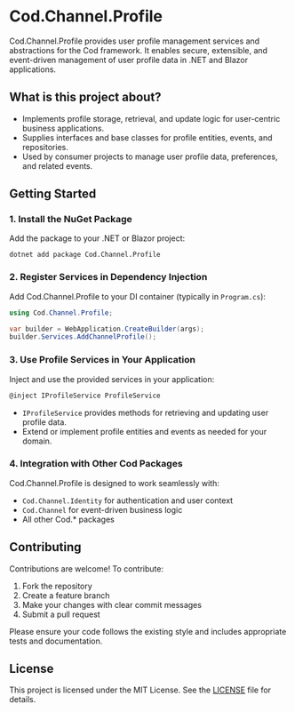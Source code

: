 # Cod.Channel.Profile

Cod.Channel.Profile provides user profile management services and abstractions for the Cod framework. It enables secure, extensible, and event-driven management of user profile data in .NET and Blazor applications.

## What is this project about?
- Implements profile storage, retrieval, and update logic for user-centric business applications.
- Supplies interfaces and base classes for profile entities, events, and repositories.
- Used by consumer projects to manage user profile data, preferences, and related events.

## Getting Started

### 1. Install the NuGet Package
Add the package to your .NET or Blazor project:

```
dotnet add package Cod.Channel.Profile
```

### 2. Register Services in Dependency Injection
Add Cod.Channel.Profile to your DI container (typically in `Program.cs`):

```csharp
using Cod.Channel.Profile;

var builder = WebApplication.CreateBuilder(args);
builder.Services.AddChannelProfile();
```

### 3. Use Profile Services in Your Application
Inject and use the provided services in your application:

```csharp
@inject IProfileService ProfileService
```

- `IProfileService` provides methods for retrieving and updating user profile data.
- Extend or implement profile entities and events as needed for your domain.

### 4. Integration with Other Cod Packages
Cod.Channel.Profile is designed to work seamlessly with:
- `Cod.Channel.Identity` for authentication and user context
- `Cod.Channel` for event-driven business logic
- All other Cod.* packages

## Contributing

Contributions are welcome! To contribute:
1. Fork the repository
2. Create a feature branch
3. Make your changes with clear commit messages
4. Submit a pull request

Please ensure your code follows the existing style and includes appropriate tests and documentation.

## License

This project is licensed under the MIT License. See the [LICENSE](LICENSE) file for details.
